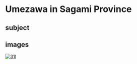 # Umezawa in Sagami Province

## subject

## images

[![31](https://upload.wikimedia.org/wikipedia/commons/thumb/9/94/Umegawa_in_Sagami_province.jpg/290px-Umegawa_in_Sagami_province.jpg)](https://en.wikipedia.org/wiki/File:Umegawa_in_Sagami_province.jpg))
